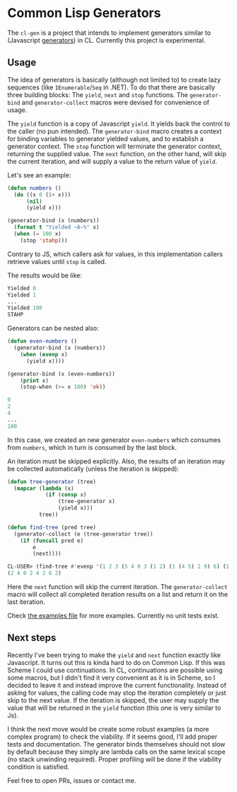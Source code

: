 # Common Lisp Generators

The `cl-gen` is a project that intends to implement generators similar to
(Javascript
[generators](https://javascript.plainenglish.io/javascript-lazy-evaluation-generators-examples-included-f9eaa517f969))
in CL. Currently this project is experimental.

## Usage

The idea of generators is basically (although not limited to) to create lazy
sequences (like `IEnumerable`/`Seq` in .NET). To do that there are basically
three building blocks: The `yield`, `next` and `stop` functions. The
`generator-bind` and `generator-collect` macros were devised for convenience of
usage.

The `yield` function is a copy of Javascript `yield`. It yields back the
control to the caller (no pun intended). The `generator-bind` macro creates a
context for binding variables to generator yielded values, and to establish a
generator context. The `stop` function will terminate the generator context,
returning the supplied value. The `next` function, on the other hand, will skip
the current iteration, and will supply a value to the return value of `yield`.

Let's see an example:

```lisp
(defun numbers ()
  (do ((x 0 (1+ x)))
      (nil)
      (yield x)))

(generator-bind (x (numbers))
  (format t "Yielded ~A~%" x)
  (when (= 100 x)
    (stop 'stahp)))
```

Contrary to JS, which callers ask for values, in this implementation callers
retrieve values until `stop` is called.

The results would be like:

```lisp
Yielded 0
Yielded 1
...
Yielded 100
STAHP
```

Generators can be nested also:

```lisp
(defun even-numbers ()
  (generator-bind (x (numbers))
    (when (evenp x)
      (yield x))))

(generator-bind (x (even-numbers))
    (print x)
    (stop-when (>= x 100) 'ok))
```

```lisp
0
2
4
...
100
```

In this case, we created an new generator `even-numbers` which consumes from
`numbers`, which in turn is consumed by the last block.

An iteration must be skipped explicitly. Also, the results of an iteration
may be collected automatically (unless the iteration is skipped):

```lisp
(defun tree-generator (tree)
  (mapcar (lambda (x)
            (if (consp x)
                (tree-generator x)
                (yield x)))
          tree))

(defun find-tree (pred tree)
  (generator-collect (e (tree-generator tree))
    (if (funcall pred e)
        e
        (next))))
```

```lisp
CL-USER> (find-tree #'evenp '(1 2 3 (5 4 0 3 (1 2) (1 (4 5) 2 9) 6) (1 3 2)))
(2 4 0 2 4 2 6 2)
```

Here the `next` function will skip the current iteration. The
`generator-collect` macro will collect all completed iteration results on a
list and return it on the last iteration.

Check [the examples file](src/examples.lisp) for more examples. Currently no
unit tests exist.

## Next steps

Recently I've been trying to make the `yield` and `next` function exactly like
Javascript. It turns out this is kinda hard to do on Common Lisp. If this was
Scheme I could use continuations. In CL, continuations are possible using some
macros, but I didn't find it very convenient as it is in Scheme, so I decided
to leave it and instead improve the current functionality. Instead of asking
for values, the calling code may stop the iteration completely or just skip to
the next value. If the iteration is skipped, the user may supply the value that
will be returned in the `yield` function (this one is very similar to Js).

I think the next move would be create some robust examples (a more complex
program) to check the viability. If it seems good, I'll add proper tests and
documentation. The generator binds themselves should not slow by default
because they simply are lambda calls on the same lexical scope (no stack
unwinding required). Proper profiling will be done if the viability condition
is satisfied.

Feel free to open PRs, issues or contact me.
